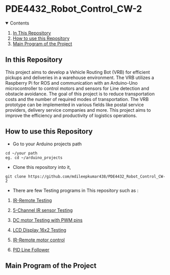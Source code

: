 # PDE4432_Robot_Control_CW-2

<details open="open">
  <summary>Contents</summary>
  <ol>
    <li><a href="#In-this-Repository">In This Repository</a></li>
    <li><a href="#How-to-use-this-Repository">How to use this Repository</a></li>
    <li><a href="#Main-Program-of-the-Project">Main Program of the Project</a></li>
    
  </ol>
</details>

## In this Repository

This project aims to develop a Vehicle Routing Bot (VRB) for efficient pickups and deliveries in a warehouse environment. The VRB utilizes a Raspberry Pi for ROS and communication with an Arduino-Uno microcontroller to control motors and sensors for Line detection and obstacle avoidance. The goal of this project is to reduce transportation costs and the number of required modes of transportation. The VRB prototype can be implemented in various fields like postal service providers, delivery service companies and more. This project aims to improve the efficiency and productivity of logistics operations.

## How to use this Repository

*  Go to your Arduino projects path
```
cd ~/your path
eg. cd ~/arduino_projects
```

* Clone this repository into it,
```
git clone https://github.com/mdileepkumar438/PDE4432_Robot_Control_CW-2
```

* There are few Testing programs in This repository such as :
1. [IR-Remote Testing](https://github.com/mdileepkumar438/PDE4432_Robot_Control_CW-2/blob/main/CW-2/IR_Remote_testing/IR_Remote_testing.ino) 

2. [5-Channel IR sensor Testing](https://github.com/mdileepkumar438/PDE4432_Robot_Control_CW-2/blob/main/CW-2/5_channel_IR_testing/5_channel_IR_testing.ino)

3. [DC motor Testing with PWM pins](https://github.com/mdileepkumar438/PDE4432_Robot_Control_CW-2/blob/main/CW-2/Motor_testing/Motor_testing.ino)

4. [LCD Display 16x2 Testing](https://github.com/mdileepkumar438/PDE4432_Robot_Control_CW-2/blob/main/CW-2/IR_Remote_testing/IR_Remote_testing.ino)

5. [IR-Remote motor control](https://github.com/mdileepkumar438/PDE4432_Robot_Control_CW-2/blob/main/CW-2/IR_motor_control/IR_motor_control.ino)

6. [PID Line Follower](https://github.com/mdileepkumar438/PDE4432_Robot_Control_CW-2/blob/main/CW-2/sketch_dec9a/sketch_dec9a.ino)



## Main Program of the Project
